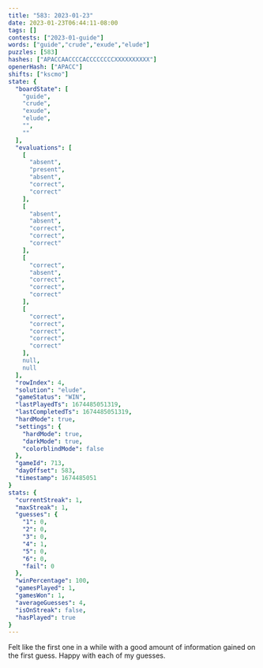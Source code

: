```yaml
---
title: "583: 2023-01-23"
date: 2023-01-23T06:44:11-08:00
tags: []
contests: ["2023-01-guide"]
words: ["guide","crude","exude","elude"]
puzzles: [583]
hashes: ["APACCAACCCCACCCCCCCCXXXXXXXXXX"]
openerHash: ["APACC"]
shifts: ["kscmo"]
state: {
  "boardState": [
    "guide",
    "crude",
    "exude",
    "elude",
    "",
    ""
  ],
  "evaluations": [
    [
      "absent",
      "present",
      "absent",
      "correct",
      "correct"
    ],
    [
      "absent",
      "absent",
      "correct",
      "correct",
      "correct"
    ],
    [
      "correct",
      "absent",
      "correct",
      "correct",
      "correct"
    ],
    [
      "correct",
      "correct",
      "correct",
      "correct",
      "correct"
    ],
    null,
    null
  ],
  "rowIndex": 4,
  "solution": "elude",
  "gameStatus": "WIN",
  "lastPlayedTs": 1674485051319,
  "lastCompletedTs": 1674485051319,
  "hardMode": true,
  "settings": {
    "hardMode": true,
    "darkMode": true,
    "colorblindMode": false
  },
  "gameId": 713,
  "dayOffset": 583,
  "timestamp": 1674485051
}
stats: {
  "currentStreak": 1,
  "maxStreak": 1,
  "guesses": {
    "1": 0,
    "2": 0,
    "3": 0,
    "4": 1,
    "5": 0,
    "6": 0,
    "fail": 0
  },
  "winPercentage": 100,
  "gamesPlayed": 1,
  "gamesWon": 1,
  "averageGuesses": 4,
  "isOnStreak": false,
  "hasPlayed": true
}
---
```

<!-- more -->
Felt like the first one in a while with a good amount of information gained on the first guess. Happy with each of my guesses. 
